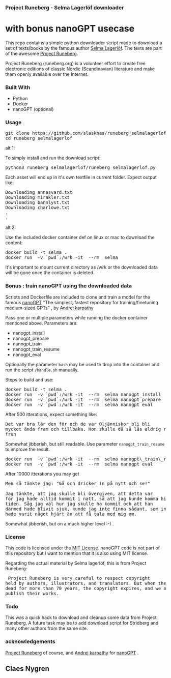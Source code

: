 
### Project Runeberg - Selma Lagerlöf downloader

# with bonus nanoGPT usecase

This repo contains a simple python downloader script made
to download a set of texts/books by the famous author [Selma Lagerlöf](https://sv.wikipedia.org/wiki/Selma_Lagerl%C3%B6f).
The texts are part of the awesome [Project Runeberg](http://runeberg.org/).

Project Runeberg (runeberg.org) is a volunteer effort to create free electronic editions of classic Nordic (Scandinavian) literature and make them openly available over the Internet.

### Built With
* Python
* Docker
* nanoGPT (optional)

### Usage

<pre>git clone https://github.com/slaskhas/runeberg_selmalagerlof.git
cd runeberg_selmalagerlof</pre>

alt 1:

To simply install and run the download script:
<pre>
python3 runeberg_selmalagerlof/runeberg_selmalagerlof.py
</pre>

Each asset will end up in it's own textfile in current folder.
Expect output like:
<pre>
Downloading annasvard.txt
Downloading mirakler.txt
Downloading bannlyst.txt
Downloading charlowe.txt
.
.
</pre>

alt 2:

Use the included docker container def on linux or mac to download the content:

<pre>docker build -t selma .
docker run  -v `pwd`:/wrk -it  --rm  selma 
</pre>

It's important to mount current directory as /wrk or the downloaded data will be gone once the container is deleted.

### Bonus : train nanoGPT using the downloaded data

Scripts and Dockerfile are included to clone and train a model for the famous [nanoGPT](https://github.com/karpathy/nanoGPT)  "The simplest, fastest repository for training/finetuning medium-sized GPTs" , by [Andrej
karpathy](https://github.com/karpathy)

Pass one or multiple parameters while running the docker container mentioned above.
Parameters are:

* nanogpt_install
* nanogpt_prepare
* nanogpt_train
* nanogpt\_train\_resume
* nanogpt_eval

Optionally the parameter `bash`  may be used to drop into the container and run the script `/handle.sh` manually.

Steps to build and use:

<pre>
docker build -t selma .
docker run  -v `pwd`:/wrk -it  --rm  selma nanogpt_install
docker run  -v `pwd`:/wrk -it  --rm  selma nanogpt_prepare  nanogpt_train
docker run  -v `pwd`:/wrk -it  --rm  selma nanogpt_eval
</pre>

After 500 itterations, expect something like:
<pre>
Det var bra lär den för och de var Oljänniskor bli bli
mycket ända fram och tillbaka. Hon skulle då så lås aldrig rörde, att hennes bli många i upphärkarna, att lättre föjde
frun
</pre>
Somewhat jibberish, but still readable.
Use parameter `nanogpt_train_resume` to improve the result.
<pre>
docker run  -v `pwd`:/wrk -it  --rm  selma nanogpt\_train\_resume
docker run  -v `pwd`:/wrk -it  --rm  selma nanogpt_eval
</pre>
After 10000 itterations you may get
<pre>
Men så tänkte jag: "Gå och dricker in på nytt och se!"

Jag tänkte, att jag skulle bli övergiven, att detta var
för jag hade alltid kommit i natt, så att jag kunde komma hit i
tiden. Såg jag väl hur jag skulle ha kommit och att han
därmed hade blivit sjuk, kunde jag inte finna sådant, som inte
hade varit något hjärt än att få tala med mig om.
</pre>

Somewhat jibberish, but on a much higher level :-) .

### License

This code is licensed under the [MIT License](https://en.wikipedia.org/wiki/MIT_License). nanoGPT code is not part of this repository but I want to mention that it is also using MIT license. 

Regarding the actual material by Selma lagerlöf, this is from Project Runeberg: <pre>
Project Runeberg is very careful to respect copyright
held by authors, illustrators, and translators. 
But when they have been dead for more than 70 years, 
the copyright expires, 
and we are free to publish their works.
</pre>

### Todo

This was a quick hack to download and cleanup some data from Project Runeberg. A future task may be to add download script for Stridberg and many other authors from the same site.

### acknowledgements
[Project Runeberg](http://runeberg.org/) of course, and [Andrej
karpathy](https://github.com/karpathy) for [nanoGPT](https://github.com/karpathy/nanoGPT) .

## Claes Nygren 
